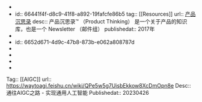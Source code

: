 -
- id:: 66441f4f-d8c9-41f8-a892-19fafcfe86b5
  tag:: [[Resources]]
  url:: [产品沉思录]( https://pmthinking.com/)
  desc:: 产品沉思录™ （Product Thinking） 是一个关于产品的知识库，也是一个 Newsletter （邮件组）
  publishedat:: 2017年
-
- id:: 6652d671-4d9c-47b8-873b-e062a808787d
-
-
-
-
Tag:: [[AIGC]]
url:: https://waytoagi.feishu.cn/wiki/QPe5w5g7UisbEkkow8XcDmOpn8e
Desc:: 通往AIGC之路 - 实现通用人工智能
Publishedat::  20230426
